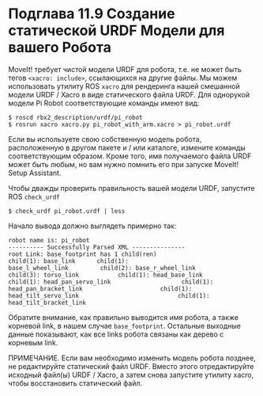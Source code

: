 # Подглава 11.9 Создание статической URDF Модели для вашего Робота

MoveIt! требует чистой модели URDF для робота, т.е. не может быть тегов `<xacro: include>`, ссылающихся на другие файлы. Мы можем использовать утилиту ROS `xacro` для рендеринга нашей смешанной модели URDF / Xacro в виде статического файла URDF. Для однорукой модели Pi Robot соответствующие команды имеют вид:

```text
$ roscd rbx2_description/urdf/pi_robot
$ rosrun xacro xacro.py pi_robot_with_arm.xacro > pi_robot.urdf
```

Если вы используете свою собственную модель робота, расположенную в другом пакете и / или каталоге, измените команды соответствующим образом. Кроме того, имя получаемого файла URDF может быть любым, но вам нужно помнить его при запуске MoveIt! Setup Assistant.

Чтобы дважды проверить правильность вашей модели URDF, запустите ROS `check_urdf`

```text
$ check_urdf pi_robot.urdf | less
```

Начало вывода должно выглядеть примерно так:

```text
robot name is: pi_robot
---------- Successfully Parsed XML ---------------
root Link: base_footprint has 1 child(ren)
child(1): base_link      child(1):
base_l_wheel_link         child(2): base_r_wheel_link
child(3): torso_link           child(1): head_base_link
child(1): head_pan_servo_link                    child(1):
head_pan_bracket_link                      child(1):
head_tilt_servo_link                            child(1):
head_tilt_bracket_link
```

Обратите внимание, как правильно выводится имя робота, а также корневой link, в нашем случае `base_footprint`. Остальные выходные данные показывают, как все links робота связаны как дерево с корневым link.

ПРИМЕЧАНИЕ. Если вам необходимо изменить модель робота позднее, не редактируйте статический файл URDF. Вместо этого отредактируйте исходный файл\(ы\) URDF / Xacro, а затем снова запустите утилиту xacro, чтобы восстановить статический файл.

